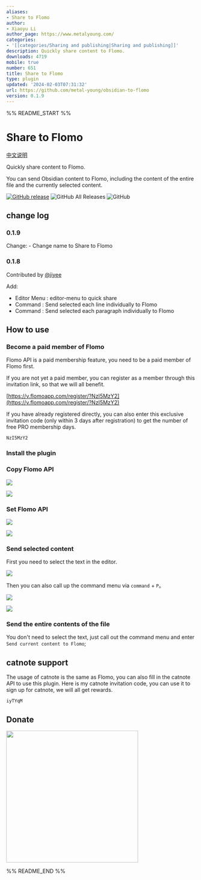 ```yaml
---
aliases:
- Share to Flomo
author:
- Xiaoyu Li
author_page: https://www.metalyoung.com/
categories:
- '[[categories/Sharing and publishing|Sharing and publishing]]'
description: Quickly share content to Flomo.
downloads: 4719
mobile: true
number: 651
title: Share to Flomo
type: plugin
updated: '2024-02-03T07:31:32'
url: https://github.com/metal-young/obsidian-to-flomo
version: 0.1.9
---
```


%% README_START %%

# Share to Flomo
[中文说明](README_CN.md)

Quickly share content to Flomo.

You can send Obsidian content to Flomo, including the content of the entire file and the currently selected content.

[![GitHub release](https://img.shields.io/github/v/release/metal-young/obsidian-to-flomo?style=for-the-badge&sort=semver)](https://github.com/metal-young/obsidian-to-flomo/releases/latest)
![GitHub All Releases](https://img.shields.io/github/downloads/metal-young/obsidian-to-flomo/total?style=for-the-badge)
![GitHub](https://img.shields.io/github/license/metal-young/obsidian-to-flomo?style=for-the-badge)

## change log

### 0.1.9

Change:
    - Change name to Share to Flomo

### 0.1.8

Contributed by [@jiyee](https://github.com/jiyee)

Add: 
 - Editor Menu : editor-menu to quick share
 - Command : Send selected each line individually to Flomo
 - Command : Send selected each paragraph individually to Flomo 


## How to use 

### Become a paid member of Flomo

Flomo API is a paid membership feature, you need to be a paid member of Flomo first.

If you are not yet a paid member, you can register as a member through this invitation link, so that we will all benefit.

[https://v.flomoapp.com/register/?NzI5MzY2](https://v.flomoapp.com/register/?NzI5MzY2)

If you have already registered directly, you can also enter this exclusive invitation code (only within 3 days after registration) to get the number of free PRO membership days.

```
NzI5MzY2
```

### Install the plugin

### Copy Flomo API

![](https://cdn.metalyoung.com/202210/4189df9a713c42f5f2e05e3864078375.png?x-oss-process=image/auto-orient,1/resize,m_lfit,w_200/quality,q_90)

![](https://cdn.metalyoung.com/202210/779e61675387c1e9b1025d15c1384ea2.png?x-oss-process=image/auto-orient,1/resize,m_lfit,w_400/quality,q_90)

### Set Flomo API

![](https://cdn.metalyoung.com/202210/b571bbdcd680fe84a1b35890ebf53b94.png?x-oss-process=image/auto-orient,1/resize,m_lfit,w_600/quality,q_90)

![](https://cdn.metalyoung.com/202210/9b02789ba6ff50b113970fda0c1c9121.png?x-oss-process=image/auto-orient,1/resize,m_lfit,w_600/quality,q_90)


### Send selected content

First you need to select the text in the editor.

![](https://cdn.metalyoung.com/202210/510e64df1409646a421f23b7597965c3.png?x-oss-process=image/auto-orient,1/resize,m_lfit,w_600/quality,q_90)

Then you can also call up the command menu via `command` + `P`。

![](https://cdn.metalyoung.com/202210/32ab062ed85d121e45052058c79af1e1.png?x-oss-process=image/auto-orient,1/resize,m_lfit,w_600/quality,q_90)

![](https://cdn.metalyoung.com/202210/e9da4e4bfe8406a1c6fa0e02374a3586.png?x-oss-process=image/auto-orient,1/resize,m_lfit,w_600/quality,q_90)

### Send the entire contents of the file

You don't need to select the text, just call out the command menu and enter `Send current content to Flomo`;

## catnote support
The usage of catnote is the same as Flomo, you can also fill in the catnote API to use this plugin.
Here is my catnote invitation code, you can use it to sign up for catnote, we will all get rewards.
```
iyTYqM
```

## Donate

<img src="https://cdn.metalyoung.com/202210/80588be2aa1b72796ecbf3f5dd32cab7.JPG" width="350px">


%% README_END %%
